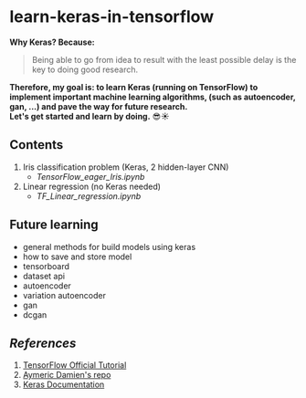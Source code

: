 # learn-keras-in-tensorflow

__Why Keras? Because:__
> Being able to go from idea to result with the least possible delay is the key to doing good research.

__Therefore, my goal is: to learn Keras (running on TensorFlow) to implement important machine learning algorithms, (such as autoencoder, gan, ...) and pave the way for future research.__  
__Let's get started and learn by doing.__ :sunglasses::sunny:  

## Contents

1. Iris classification problem (Keras, 2 hidden-layer CNN)
    * _TensorFlow_eager_Iris.ipynb_
2. Linear regression (no Keras needed)
    * _TF_Linear_regression.ipynb_

## Future learning
* general methods for build models using keras
* how to save and store model
* tensorboard
* dataset api
* autoencoder
* variation autoencoder
* gan
* dcgan

## _References_
1. [TensorFlow Official Tutorial](www.tensorflow.org/get_started/eager)
2. [Aymeric Damien's repo](https://github.com/aymericdamien/TensorFlow-Examples)
3. [Keras Documentation](https://keras.io/getting-started/)

